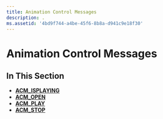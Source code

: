 ```yaml
---
title: Animation Control Messages
description: .
ms.assetid: '4bd9f744-a4be-45f6-8b8a-d941c9e18f30'
---
```


# Animation Control Messages

## In This Section

-   [**ACM\_ISPLAYING**](acm-isplaying.md)
-   [**ACM\_OPEN**](acm-open.md)
-   [**ACM\_PLAY**](acm-play.md)
-   [**ACM\_STOP**](acm-stop.md)

 

 





